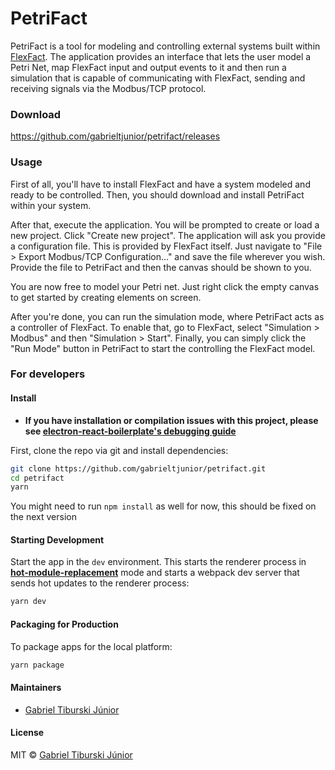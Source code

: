 # PetriFact

PetriFact is a tool for modeling and controlling external systems built within [FlexFact](https://fgdes.tf.fau.de/flexfact.html). The application provides an interface that lets the user model a Petri Net, map FlexFact input and output events to it and then run a simulation that is capable of communicating with FlexFact, sending and receiving signals via the Modbus/TCP protocol.

### Download

https://github.com/gabrieltjunior/petrifact/releases

### Usage

First of all, you'll have to install FlexFact and have a system modeled and ready to be controlled. Then, you should download and install PetriFact within your system.

After that, execute the application. You will be prompted to create or load a new project. Click "Create new project". The application will ask you provide a configuration file. This is provided by FlexFact itself. Just navigate to "File > Export Modbus/TCP Configuration..." and save the file wherever you wish. Provide the file to PetriFact and then the canvas should be shown to you.

You are now free to model your Petri net. Just right click the empty canvas to get started by creating elements on screen.

After you're done, you can run the simulation mode, where PetriFact acts as a controller of FlexFact. To enable that, go to FlexFact, select "Simulation > Modbus" and then "Simulation > Start". Finally, you can simply click the "Run Mode" button in PetriFact to start the controlling the FlexFact model.

### For developers

#### Install

- **If you have installation or compilation issues with this project, please see [electron-react-boilerplate's debugging guide](https://github.com/electron-react-boilerplate/electron-react-boilerplate/issues/400)**

First, clone the repo via git and install dependencies:

```bash
git clone https://github.com/gabrieltjunior/petrifact.git
cd petrifact
yarn
```

You might need to run `npm install` as well for now, this should be fixed on the next version

#### Starting Development

Start the app in the `dev` environment. This starts the renderer process in [**hot-module-replacement**](https://webpack.js.org/guides/hmr-react/) mode and starts a webpack dev server that sends hot updates to the renderer process:

```bash
yarn dev
```

#### Packaging for Production

To package apps for the local platform:

```bash
yarn package
```

#### Maintainers

- [Gabriel Tiburski Júnior](https://github.com/gabrieltjunior)

#### License

MIT © [Gabriel Tiburski Júnior](https://github.com/gabrieltjunior)
